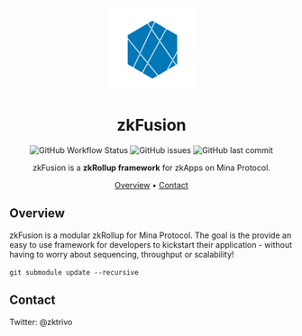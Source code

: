 <!-- markdownlint-configure-file {
  "MD013": {
    "code_blocks": false,
    "tables": false
  },
  "MD033": false,
  "MD041": false
} -->

<div align="center">

<img src="./logo.png" height=150 href="https://zkfusion.io/">

# zkFusion

![GitHub Workflow Status](https://img.shields.io/github/workflow/status/trivo25/mina-zk-rollup/CI?style=for-the-badge) ![GitHub issues](https://img.shields.io/github/issues/trivo25/mina-zk-rollup?style=for-the-badge)
![GitHub last commit](https://img.shields.io/github/last-commit/trivo25/mina-zk-rollup?style=for-the-badge)

zkFusion is a **zkRollup framework** for zkApps on Mina Protocol.

[Overview](#overview) • [Contact](#contact)

</div>

## Overview

zkFusion is a modular zkRollup for Mina Protocol.
The goal is the provide an easy to use framework for developers to kickstart their application - without having to worry about sequencing, throughput or scalability!

`git submodule update --recursive`

## Contact

Twitter: @zktrivo
